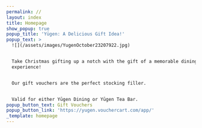 ```yaml
---
permalink: //
layout: index
title: Homepage
show_popup: true
popup_title: 'Yūgen: A Delicious Gift Idea!'
popup_text: >
  ![](/assets/images/YugenOctober23207922.jpg)


  Take Christmas gifting up a notch with the gift of a memorable dining
  experience!


  Our gift vouchers are the perfect stocking filler.


  Valid for either Yūgen Dining or Yūgen Tea Bar.
popup_button_text: Gift Vouchers
popup_button_link: 'https://yugen.vouchercart.com/app/'
_template: homepage
---
```


